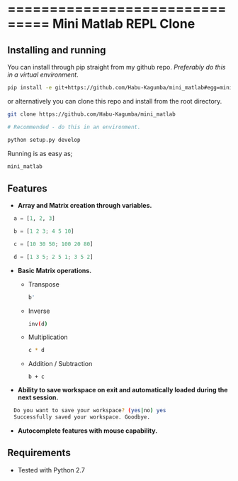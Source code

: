 ===============================
Mini Matlab REPL Clone
===============================

Installing and running
----------------------

You can install through pip straight from my github repo. *Preferably do this in a virtual environment*.

```bash
pip install -e git+https://github.com/Habu-Kagumba/mini_matlab#egg=mini_matlab
```

or alternatively you can clone this repo and install from the root directory.

```bash
git clone https://github.com/Habu-Kagumba/mini_matlab

# Recommended - do this in an environment.

python setup.py develop
```

Running is as easy as;

```bash
mini_matlab
```

Features
--------

- **Array and Matrix creation through variables.**

```python
  a = [1, 2, 3]

  b = [1 2 3; 4 5 10]

  c = [10 30 50; 100 20 80]

  d = [1 3 5; 2 5 1; 3 5 2]
```

- **Basic Matrix operations.**
  * Transpose
    ```bash
    b'
    ```
  * Inverse
    ```bash
    inv(d)
    ```
  * Multiplication
    ```bash
    c * d
    ```
  * Addition / Subtraction
    ```
    b + c
    ```

- **Ability to save workspace on exit and automatically loaded during the next session.**

```bash
  Do you want to save your workspace? (yes|no) yes
  Successfully saved your workspace. Goodbye.
```

- **Autocomplete features with mouse capability.**


Requirements
------------

- Tested with Python 2.7

